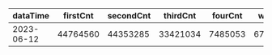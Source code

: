 |dataTime|firstCnt|secondCnt|thirdCnt|fourCnt|winCnt|vrate|wrate|
|-|-|-|-|-|-|-|-|
|2023-06-12|44764560|44353285|33421034|7485053|6712247|86.7%|14.3%|